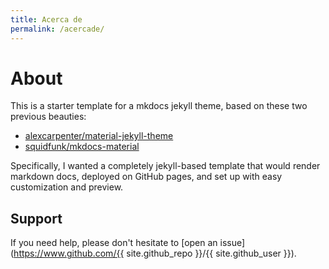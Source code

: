 ```yaml
---
title: Acerca de
permalink: /acercade/
---
```


# About

This is a starter template for a mkdocs jekyll theme, based on these two
previous beauties:

 - [alexcarpenter/material-jekyll-theme](http://alexcarpenter.github.io/material-jekyll-theme)
 - [squidfunk/mkdocs-material](https://github.com/squidfunk/mkdocs-material)

Specifically, I wanted a completely jekyll-based template that would render
markdown docs, deployed on GitHub pages, and set up with easy customization
and preview.

## Support

If you need help, please don't hesitate to [open an issue](https://www.github.com/{{ site.github_repo }}/{{ site.github_user }}).

